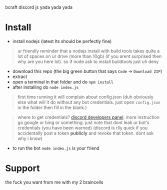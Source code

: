 bcraft discord js yada yada yada

# Install
- install nodejs (latest lts should be perfectly fine)
> ur friendly reminder that a nodejs install with build tools takes quite a lot of spaces on ur drive (more than 10gb) (if you arent surprised then why are you here lol). so if node ask to install buildtools just uh deny
- download this repo (the big green button that says `Code` -> `Download ZIP`)
- extract
- open a terminal in that folder and do `npm install`
- after installing do `node index.js`
> first time running it will complain about config.json (duh obviously else what will it do without any bot credentials. just open `config.json` in the folder then fill in the blank.)

> where to get credentials? [discord developers panel](https://discord.com/developers/application). more instruction go google or bing or something. just note that dont leak ur bot's credentials (you have been warned) (discord is rlly quick if you accidentally post a token **publicly** and revoke that token. dont ask why i know)
- to run the bot `node index.js` is your friend


# Support
the fuck you want from me with my 2 braincells